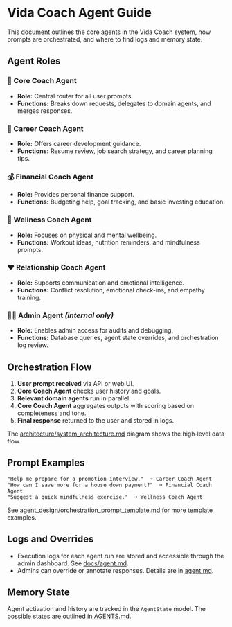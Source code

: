 # Vida Coach Agent Guide

This document outlines the core agents in the Vida Coach system, how prompts are orchestrated, and where to find logs and memory state.

## Agent Roles

### 🧠 Core Coach Agent
- **Role:** Central router for all user prompts.
- **Functions:** Breaks down requests, delegates to domain agents, and merges responses.

### 💼 Career Coach Agent
- **Role:** Offers career development guidance.
- **Functions:** Resume review, job search strategy, and career planning tips.

### 💰 Financial Coach Agent
- **Role:** Provides personal finance support.
- **Functions:** Budgeting help, goal tracking, and basic investing education.

### 🧘 Wellness Coach Agent
- **Role:** Focuses on physical and mental wellbeing.
- **Functions:** Workout ideas, nutrition reminders, and mindfulness prompts.

### ❤️ Relationship Coach Agent
- **Role:** Supports communication and emotional intelligence.
- **Functions:** Conflict resolution, emotional check-ins, and empathy training.

### 🧑‍💼 Admin Agent *(internal only)*
- **Role:** Enables admin access for audits and debugging.
- **Functions:** Database queries, agent state overrides, and orchestration log review.

## Orchestration Flow
1. **User prompt received** via API or web UI.
2. **Core Coach Agent** checks user history and goals.
3. **Relevant domain agents** run in parallel.
4. **Core Coach Agent** aggregates outputs with scoring based on completeness and tone.
5. **Final response** returned to the user and stored in logs.

The [architecture/system_architecture.md](architecture/system_architecture.md) diagram shows the high‑level data flow.

## Prompt Examples
```text
"Help me prepare for a promotion interview."  ➜ Career Coach Agent
"How can I save more for a house down payment?"  ➜ Financial Coach Agent
"Suggest a quick mindfulness exercise."  ➜ Wellness Coach Agent
```

See [agent_design/orchestration_prompt_template.md](agent_design/orchestration_prompt_template.md) for more template examples.

## Logs and Overrides
- Execution logs for each agent run are stored and accessible through the admin dashboard. See [docs/agent.md](agent.md#logging--monitoring).
- Admins can override or annotate responses. Details are in [agent.md](agent.md#orchestration-logic).

## Memory State
Agent activation and history are tracked in the `AgentState` model. The possible states are outlined in [AGENTS.md](reference/AGENTS.md#agent-state-management).
